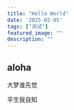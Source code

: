 ```yaml
---
title: "Hello World"
date: '2025-02-05'
tags: ["测试"]
featured_image: ""
description: ""
---
```

## aloha

大梦谁先觉

平生我自知
